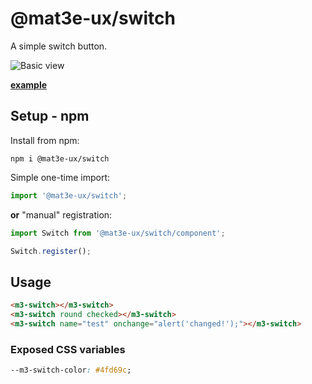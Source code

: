 # @mat3e-ux/switch
A simple switch button.

![Basic view](https://mat3e.github.io/ux/img/switch.png "Basic view")

[**example**](https://mat3e.github.io/ux/#switch)

## Setup - npm
Install from npm:
```
npm i @mat3e-ux/switch
```
Simple one-time import:
```javascript
import '@mat3e-ux/switch';
```
**or** "manual" registration:
```javascript
import Switch from '@mat3e-ux/switch/component';

Switch.register();
```

## Usage
```html
<m3-switch></m3-switch>
<m3-switch round checked></m3-switch>
<m3-switch name="test" onchange="alert('changed!');"></m3-switch>
```

### Exposed CSS variables
```css
--m3-switch-color: #4fd69c;
```